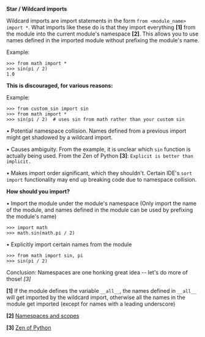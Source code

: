 **Star / Wildcard imports**

Wildcard imports are import statements in the form `from <module_name> import *`. What imports like these do is that they import everything **[1]** from the module into the current module's namespace **[2]**. This allows you to use names defined in the imported module without prefixing the module's name.

Example:
```pycon
>>> from math import *
>>> sin(pi / 2)
1.0
```
**This is discouraged, for various reasons:**

Example:
```pycon
>>> from custom_sin import sin
>>> from math import *
>>> sin(pi / 2)  # uses sin from math rather than your custom sin
```

• Potential namespace collision. Names defined from a previous import might get shadowed by a wildcard import.

• Causes ambiguity. From the example, it is unclear which `sin` function is actually being used. From the Zen of Python **[3]**: `Explicit is better than implicit.`

• Makes import order significant, which they shouldn't. Certain IDE's `sort import` functionality may end up breaking code due to namespace collision.

**How should you import?**

• Import the module under the module's namespace (Only import the name of the module, and names defined in the module can be used by prefixing the module's name)

```pycon
>>> import math
>>> math.sin(math.pi / 2)
```

• Explicitly import certain names from the module

```pycon
>>> from math import sin, pi
>>> sin(pi / 2)
```

Conclusion: Namespaces are one honking great idea -- let's do more of those! *[3]*

**[1]** If the module defines the variable `__all__`, the names defined in `__all__` will get imported by the wildcard import, otherwise all the names in the module get imported (except for names with a leading underscore)

**[2]** [Namespaces and scopes](https://www.programiz.com/python-programming/namespace)

**[3]** [Zen of Python](https://www.python.org/dev/peps/pep-0020/)
